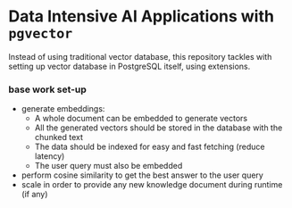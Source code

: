 # Data Intensive AI Applications with `pgvector`
Instead of using traditional vector database, this repository tackles with setting up vector database in PostgreSQL itself, using extensions. 
### base work set-up
- generate embeddings:
    - A whole document can be embedded to generate vectors
    - All the generated vectors should be stored in the database with the chunked text
    - The data should be indexed for easy and fast fetching (reduce latency)
    - The user query must also be embedded
- perform cosine similarity to get the best answer to the user query
- scale in order to provide any new knowledge document during runtime (if any)
